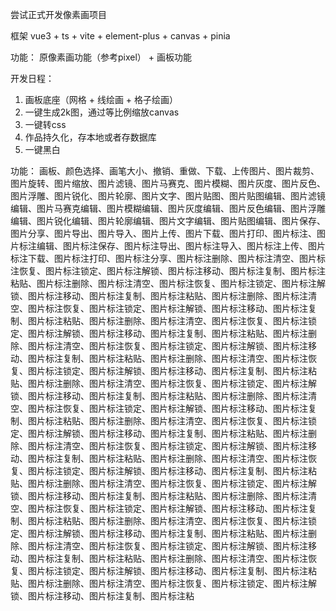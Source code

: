 尝试正式开发像素画项目

框架 vue3 + ts + vite + element-plus + canvas + pinia

功能： 原像素画功能（参考pixel） + 画板功能


开发日程：
1. 画板底座（网格  +  线绘画  +  格子绘画）
2. 一键生成2k图，通过等比例缩放canvas
3. 一键转css
4. 作品持久化，存本地或者存数据库
5. 一键黑白































功能： 画板、颜色选择、画笔大小、撤销、重做、下载、上传图片、图片裁剪、图片旋转、图片缩放、图片滤镜、图片马赛克、图片模糊、图片灰度、图片反色、图片浮雕、图片锐化、图片轮廓、图片文字、图片贴图、图片贴图编辑、图片滤镜编辑、图片马赛克编辑、图片模糊编辑、图片灰度编辑、图片反色编辑、图片浮雕编辑、图片锐化编辑、图片轮廓编辑、图片文字编辑、图片贴图编辑、图片保存、图片分享、图片导出、图片导入、图片上传、图片下载、图片打印、图片标注、图片标注编辑、图片标注保存、图片标注导出、图片标注导入、图片标注上传、图片标注下载、图片标注打印、图片标注分享、图片标注删除、图片标注清空、图片标注恢复、图片标注锁定、图片标注解锁、图片标注移动、图片标注复制、图片标注粘贴、图片标注删除、图片标注清空、图片标注恢复、图片标注锁定、图片标注解锁、图片标注移动、图片标注复制、图片标注粘贴、图片标注删除、图片标注清空、图片标注恢复、图片标注锁定、图片标注解锁、图片标注移动、图片标注复制、图片标注粘贴、图片标注删除、图片标注清空、图片标注恢复、图片标注锁定、图片标注解锁、图片标注移动、图片标注复制、图片标注粘贴、图片标注删除、图片标注清空、图片标注恢复、图片标注锁定、图片标注解锁、图片标注移动、图片标注复制、图片标注粘贴、图片标注删除、图片标注清空、图片标注恢复、图片标注锁定、图片标注解锁、图片标注移动、图片标注复制、图片标注粘贴、图片标注删除、图片标注清空、图片标注恢复、图片标注锁定、图片标注解锁、图片标注移动、图片标注复制、图片标注粘贴、图片标注删除、图片标注清空、图片标注恢复、图片标注锁定、图片标注解锁、图片标注移动、图片标注复制、图片标注粘贴、图片标注删除、图片标注清空、图片标注恢复、图片标注锁定、图片标注解锁、图片标注移动、图片标注复制、图片标注粘贴、图片标注删除、图片标注清空、图片标注恢复、图片标注锁定、图片标注解锁、图片标注移动、图片标注复制、图片标注粘贴、图片标注删除、图片标注清空、图片标注恢复、图片标注锁定、图片标注解锁、图片标注移动、图片标注复制、图片标注粘贴、图片标注删除、图片标注清空、图片标注恢复、图片标注锁定、图片标注解锁、图片标注移动、图片标注复制、图片标注粘贴、图片标注删除、图片标注清空、图片标注恢复、图片标注锁定、图片标注解锁、图片标注移动、图片标注复制、图片标注粘贴、图片标注删除、图片标注清空、图片标注恢复、图片标注锁定、图片标注解锁、图片标注移动、图片标注复制、图片标注粘贴、图片标注删除、图片标注清空、图片标注恢复、图片标注锁定、图片标注解锁、图片标注移动、图片标注复制、图片标注粘贴、图片标注删除、图片标注清空、图片标注恢复、图片标注锁定、图片标注解锁、图片标注移动、图片标注复制、图片标注粘贴、图片标注删除、图片标注清空、图片标注恢复、图片标注锁定、图片标注解锁、图片标注移动、图片标注复制、图片标注粘